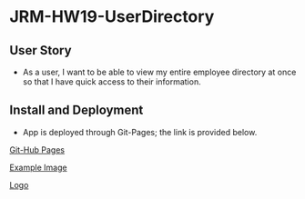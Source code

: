 # JRM-HW19-UserDirectory

## User Story
* As a user, I want to be able to view my entire employee directory at once so that I have quick access to their information.

## Install and Deployment
* App is deployed through Git-Pages; the link is provided below.

[Git-Hub Pages](https://josephmartin721.github.io/JRM-HW19-UserDirectory/)

[Example Image](src\ExampleImage.jpg)

[Logo](src\logo.svg)